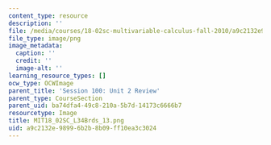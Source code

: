 ```yaml
---
content_type: resource
description: ''
file: /media/courses/18-02sc-multivariable-calculus-fall-2010/a9c2132e98996b2b8b09ff10ea3c3024_MIT18_02SC_L34Brds_13.png
file_type: image/png
image_metadata:
  caption: ''
  credit: ''
  image-alt: ''
learning_resource_types: []
ocw_type: OCWImage
parent_title: 'Session 100: Unit 2 Review'
parent_type: CourseSection
parent_uid: ba74dfa4-49c8-210a-5b7d-14173c6666b7
resourcetype: Image
title: MIT18_02SC_L34Brds_13.png
uid: a9c2132e-9899-6b2b-8b09-ff10ea3c3024
---
```

